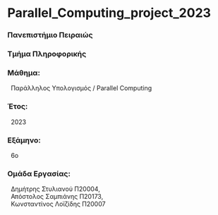 # Parallel_Computing_project_2023
<h3>Πανεπιστήμιο Πειραιώς</h3>

<h3>Τμήμα Πληροφορικής</h3>

<h3>Μάθημα:</h3>&nbsp;&nbsp;Παράλληλος Υπολογισμός / Parallel Computing

<h3>Έτος:</h3>&nbsp;&nbsp;2023

<h3>Εξάμηνο:</h3>&nbsp;&nbsp;6ο

<h3>Ομάδα Εργασίας:</h3>
&nbsp;&nbsp;Δημήτρης Στυλιανού Π20004,<br>
&nbsp;&nbsp;Απόστολος Σαμπιάνης Π20173,<br>
&nbsp;&nbsp;Κωνσταντίνος Λοϊζίδης Π20007
